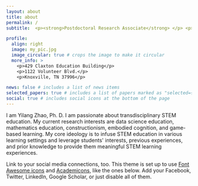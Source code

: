 ```yaml
---
layout: about
title: about
permalink: /
subtitle:  <p><strong>Postdoctoral Research Associate</strong> </p> <p>Center for Enhancing Education in Mathematics and Sciences</p> <p>University of Tennessee, Knoxville </p>

profile:
  align: right
  image: my_pic.jpg
  image_circular: true # crops the image to make it circular
  more_info: >
    <p>429 Claxton Education Building</p>
    <p>1122 Volunteer Blvd.</p>
    <p>Knoxville, TN 37996</p>

news: false # includes a list of news items
selected_papers: true # includes a list of papers marked as "selected={true}"
social: true # includes social icons at the bottom of the page
---
```

I am Yilang Zhao, Ph. D. I am passionate about transdisciplinary STEM education. My current research interests are data science education, mathematics education, constructionism, embodied cognition, and game-based learning. My core ideology is to infuse STEM education in various learning settings and leverage students' interests, previous experiences, and prior knowledge to provide them meaningful STEM learning experiences.


Link to your social media connections, too. This theme is set up to use [Font Awesome icons](https://fontawesome.com/) and [Academicons](https://jpswalsh.github.io/academicons/), like the ones below. Add your Facebook, Twitter, LinkedIn, Google Scholar, or just disable all of them.
